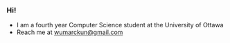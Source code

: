### Hi!

* I am a fourth year Computer Science student at the University of Ottawa
* Reach me at wumarckun@gmail.com
